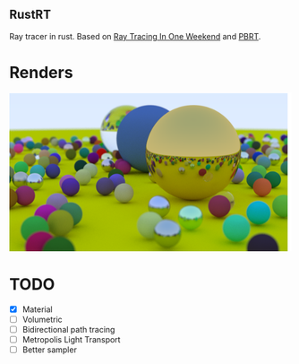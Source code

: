 ## RustRT

Ray tracer in rust. Based on [Ray Tracing In One Weekend](https://raytracing.github.io/) and [PBRT](https://www.pbr-book.org/3ed-2018/contents).

# Renders

![Image Rendered](renders/veri_nice_pict.png)

# TODO

- [x] Material
- [ ] Volumetric
- [ ] Bidirectional path tracing
- [ ] Metropolis Light Transport
- [ ] Better sampler